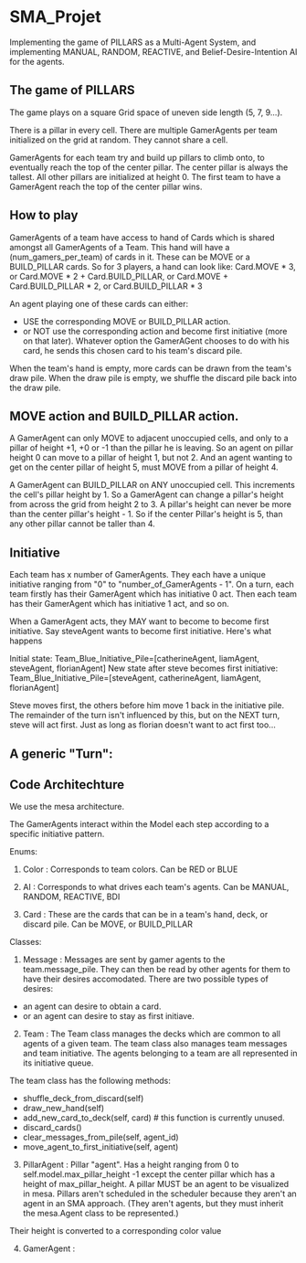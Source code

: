 # SMA_Projet

Implementing the game of PILLARS as a Multi-Agent System, and implementing MANUAL, RANDOM, REACTIVE, and Belief-Desire-Intention AI for the agents.

## The game of PILLARS

The game plays on a square Grid space of uneven side length (5, 7, 9...).

There is a pillar in every cell. 
There are multiple GamerAgents per team initialized on the grid at random. They cannot share a cell.

GamerAgents for each team try and build up pillars to climb onto, to eventually reach the top of the center pillar.
The center pillar is always the tallest. All other pillars are initialized at height 0.
The first team to have a GamerAgent reach the top of the center pillar wins.

## How to play

GamerAgents of a team have access to hand of Cards which is shared amongst all GamerAgents of a Team.
This hand will have a (num_gamers_per_team) of cards in it. These can be MOVE or a BUILD_PILLAR cards.
So for 3 players, a hand can look like: Card.MOVE * 3, or Card.MOVE * 2 + Card.BUILD_PILLAR, or Card.MOVE + Card.BUILD_PILLAR * 2, or Card.BUILD_PILLAR * 3

An agent playing one of these cards can either:
- USE the corresponding MOVE or BUILD_PILLAR action.
- or NOT use the corresponding action and become first initiative (more on that later).
Whatever option the GamerAGent chooses to do with his card, he sends this chosen card to his team's discard pile.

When the team's hand is empty, more cards can be drawn from the team's draw pile.
When the draw pile is empty, we shuffle the discard pile back into the draw pile.

## MOVE action and BUILD_PILLAR action.

A GamerAgent can only MOVE to adjacent unoccupied cells, and only to a pillar of height +1, +0 or -1 than the pillar he is leaving.
So an agent on pillar height 0 can move to a pillar of height 1, but not 2.
And an agent wanting to get on the center pillar of height 5, must MOVE from a pillar of height 4.

A GamerAgent can BUILD_PILLAR on ANY unoccupied cell. This increments the cell's pillar height by 1.
So a GamerAgent can change a pillar's height from across the grid from height 2 to 3.
A pillar's height can never be more than the center pillar's height - 1.
So if the center Pillar's height is 5, than any other pillar cannot be taller than 4.

## Initiative

Each team has x number of GamerAgents. They each have a unique initiative ranging from "0" to "number_of_GamerAgents - 1".
On a turn, each team firstly has their GamerAgent which has initiative 0 act.
Then each team has their GamerAgent which has initiative 1 act, and so on.

When a GamerAgent acts, they MAY want to become to become first initiative.
Say steveAgent wants to become first initiative. Here's what happens

Initial state:
Team_Blue_Initiative_Pile=[catherineAgent, liamAgent, steveAgent, florianAgent]
New state after steve becomes first initiative:
Team_Blue_Initiative_Pile=[steveAgent, catherineAgent, liamAgent, florianAgent]

Steve moves first, the others before him move 1 back in the initiative pile.
The remainder of the turn isn't influenced by this, but on the NEXT turn, steve will act first.
Just as long as florian doesn't want to act first too...

## A generic "Turn":




## Code Architechture

We use the mesa architecture.

The GamerAgents interact within the Model each step according to a specific initiative pattern.

Enums:
1. Color : Corresponds to team colors. Can be RED or BLUE

2. AI : Corresponds to what drives each team's agents. Can be MANUAL, RANDOM, REACTIVE, BDI

3. Card : These are the cards that can be in a team's hand, deck, or discard pile. Can be MOVE, or BUILD_PILLAR

Classes:
1. Message :
Messages are sent by gamer agents to the team.message_pile.
They can then be read by other agents for them to have their desires accomodated.
There are two possible types of desires:
- an agent can desire to obtain a card.
- or an agent can desire to stay as first initiave.

2. Team :
The Team class manages the decks which are common to all agents of a given team.
The team class also manages team messages and team initiative.
The agents belonging to a team are all represented in its initiative queue.
    
The team class has the following methods:
- shuffle_deck_from_discard(self)
- draw_new_hand(self)
- add_new_card_to_deck(self, card) # this function is currently unused.
- discard_cards()
- clear_messages_from_pile(self, agent_id)
- move_agent_to_first_initiative(self, agent)

3. PillarAgent :
Pillar "agent".
Has a height ranging from 0 to self.model.max_pillar_height -1 except the center pillar which has a height of max_pillar_height.
A pillar MUST be an agent to be visualized in mesa.
Pillars aren't scheduled in the scheduler because they aren't an agent in an SMA approach. (They aren't agents, but they must inherit the mesa.Agent class to be represented.)

Their height is converted to a corresponding color value

4. GamerAgent :